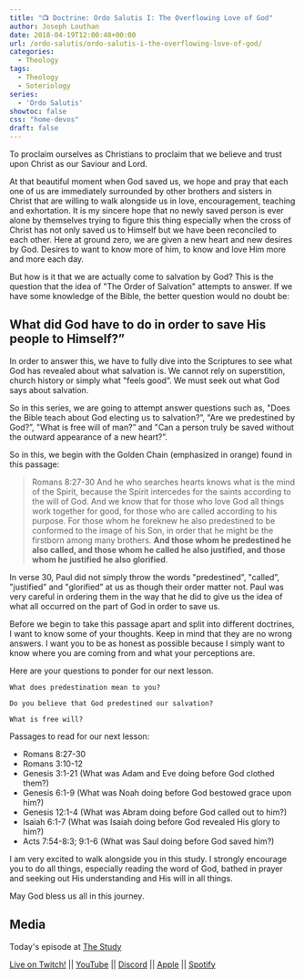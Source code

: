 ```yaml
---
title: "📺 Doctrine: Ordo Salutis I: The Overflowing Love of God"
author: Joseph Louthan
date: 2018-04-19T12:00:48+00:00
url: /ordo-salutis/ordo-salutis-i-the-overflowing-love-of-god/
categories:
  - Theology
tags:
  - Theology
  - Soteriology
series:
  - 'Ordo Salutis'
showtoc: false
css: "home-devos"
draft: false
---
```

To proclaim ourselves as Christians to proclaim that we believe and trust upon Christ as our Saviour and Lord.

At that beautiful moment when God saved us, we hope and pray that each one of us are immediately surrounded by other brothers and sisters in Christ that are willing to walk alongside us in love, encouragement, teaching and exhortation.  It is my sincere hope that no newly saved person is ever alone by themselves trying to figure this thing especially when the cross of Christ has not only saved us to Himself but we have been reconciled to each other. Here at ground zero, we are given a new heart and new desires by God.  Desires to want to know more of him, to know and love Him more and more each day.

But how is it that we are actually come to salvation by God?  This is the question that the idea of "The Order of Salvation" attempts to answer.  If we have some knowledge of the Bible, the better question would no doubt be:

## What did God have to do in order to save His people to Himself?”

In order to answer this, we have to fully dive into the Scriptures to see what God has revealed about what salvation is.  We cannot rely on superstition, church history or simply what "feels good”.  We must seek out what God says about salvation.

So in this series, we are going to attempt answer questions such as, "Does the Bible teach about God electing us to salvation?”, "Are we predestined by God?”, "What is free will of man?” and "Can a person truly be saved without the outward appearance of a new heart?”.

So in this, we begin with the Golden Chain (emphasized in orange) found in this passage:

>Romans 8:27-30 And he who searches hearts knows what is the mind of the Spirit, because the Spirit intercedes for the saints according to the will of God. And we know that for those who love God all things work together for good, for those who are called according to his purpose. For those whom he foreknew he also predestined to be conformed to the image of his Son, in order that he might be the firstborn among many brothers. **And those whom he predestined he also called, and those whom he called he also justified, and those whom he justified he also glorified**.

In verse 30, Paul did not simply throw the words "predestined”, "called”, "justified” and "glorified” at us as though their order matter not.  Paul was very careful in ordering them in the way that he did to give us the idea of what all occurred on the part of God in order to save us.

Before we begin to take this passage apart and split into different doctrines, I want to know some of your thoughts.  Keep in mind that they are no wrong answers.  I want you to be as honest as possible because I simply want to know where you are coming from and what your perceptions are.

Here are your questions to ponder for our next lesson.

```text
What does predestination mean to you?

Do you believe that God predestined our salvation?

What is free will?
```

Passages to read for our next lesson:

- Romans 8:27-30
- Romans 3:10-12
- Genesis 3:1-21 (What was Adam and Eve doing before God clothed them?)
- Genesis 6:1-9 (What was Noah doing before God bestowed grace upon him?)
- Genesis 12:1-4 (What was Abram doing before God called out to him?)
- Isaiah 6:1-7 (What was Isaiah doing before God revealed His glory to him?)
- Acts 7:54-8:3; 9:1-6 (What was Saul doing before God saved him?)

I am very excited to walk alongside you in this study.   I strongly encourage you to do all things, especially reading the word of God, bathed in prayer and seeking out His understanding and His will in all things.

May God bless us all in this journey.

## Media

Today's episode at [The Study](http://study.theologic.us/podcast/doctrine-ordo-salutis-i--the-overflowing-love-of-god)

[Live on Twitch!](http://twitch.theologic.us) || [YouTube](http://youtube.theologic.us) || [Discord](http://discord.theologic.us) || [Apple](https://podcasts.apple.com/us/podcast/the-study/id1557102127) || [Spotify](https://open.spotify.com/show/0Xs5qsNvWePyRqcmtOTPkR)
